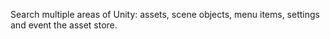 Search multiple areas of Unity: assets, scene objects, menu items, settings and event the asset store.

